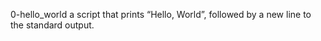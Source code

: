 0-hello_world a script that prints “Hello, World”, followed by a new line to the standard output.


